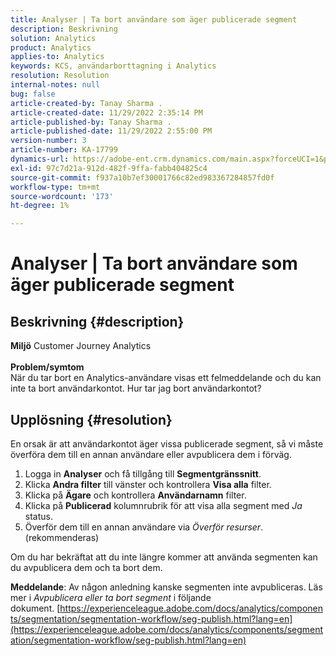 ```yaml
---
title: Analyser | Ta bort användare som äger publicerade segment
description: Beskrivning
solution: Analytics
product: Analytics
applies-to: Analytics
keywords: KCS, användarborttagning i Analytics
resolution: Resolution
internal-notes: null
bug: false
article-created-by: Tanay Sharma .
article-created-date: 11/29/2022 2:35:14 PM
article-published-by: Tanay Sharma .
article-published-date: 11/29/2022 2:55:00 PM
version-number: 3
article-number: KA-17799
dynamics-url: https://adobe-ent.crm.dynamics.com/main.aspx?forceUCI=1&pagetype=entityrecord&etn=knowledgearticle&id=1db12f03-f36f-ed11-9562-6045bd006239
exl-id: 97c7d21a-912d-482f-9ffa-fabb404825c4
source-git-commit: f937a10b7ef30001766c82ed983367284857fd0f
workflow-type: tm+mt
source-wordcount: '173'
ht-degree: 1%

---
```


# Analyser | Ta bort användare som äger publicerade segment

## Beskrivning {#description}

<b>Miljö</b>
Customer Journey Analytics
<br> <br><b>Problem/symtom</b><br>När du tar bort en Analytics-användare visas ett felmeddelande och du kan inte ta bort användarkontot. Hur tar jag bort användarkontot?<br>

## Upplösning {#resolution}




En orsak är att användarkontot äger vissa publicerade segment, så vi måste överföra dem till en annan användare eller avpublicera dem i förväg.

1. Logga in <b>Analyser</b> och få tillgång till <b>Segmentgränssnitt</b>.
2. Klicka <b>Andra filter</b> till vänster och kontrollera <b>Visa alla</b> filter.
3. Klicka på <b>Ägare</b> och kontrollera <b>Användarnamn</b> filter.
4. Klicka på <b>Publicerad</b> kolumnrubrik för att visa alla segment med *Ja* status.
5. Överför dem till en annan användare via *Överför resurser*. (rekommenderas)


Om du har bekräftat att du inte längre kommer att använda segmenten kan du avpublicera dem och ta bort dem.



<b>Meddelande</b>: Av någon anledning kanske segmenten inte avpubliceras. Läs mer i *Avpublicera eller ta bort segment* i följande dokument. [https://experienceleague.adobe.com/docs/analytics/components/segmentation/segmentation-workflow/seg-publish.html?lang=en](https://experienceleague.adobe.com/docs/analytics/components/segmentation/segmentation-workflow/seg-publish.html?lang=en)
